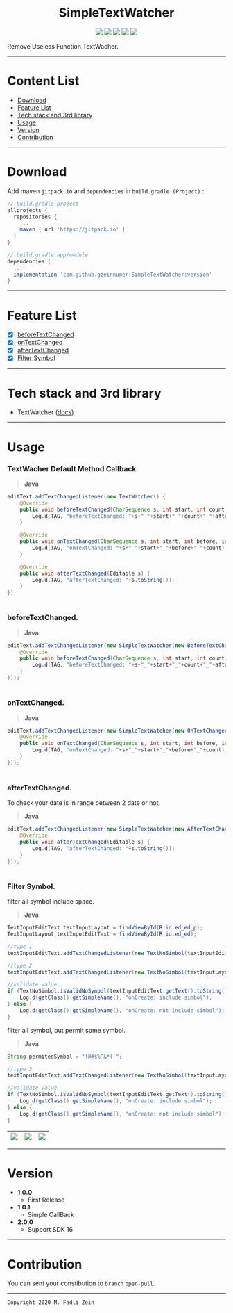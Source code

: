<h1 align="center">
    SimpleTextWatcher
</h1>

<p align="center">
    <a><img src="https://img.shields.io/badge/Version-2.0.0-brightgreen.svg?style=flat"></a>
    <a><img src="https://img.shields.io/badge/ID-gzeinnumer-blue.svg?style=flat"></a>
    <a><img src="https://img.shields.io/badge/Java-Suport-green?logo=java&style=flat"></a>
    <a><img src="https://img.shields.io/badge/Kotlin-Suport-green?logo=kotlin&style=flat"></a>
    <a href="https://github.com/gzeinnumer"><img src="https://img.shields.io/github/followers/gzeinnumer?label=follow&style=social"></a>
    <br>
    <p>Remove Useless Function TextWacher.</p>
</p>

---
# Content List
* [Download](#download)
* [Feature List](#feature-list)
* [Tech stack and 3rd library](#tech-stack-and-3rd-library)
* [Usage](#usage)
* [Version](#version)
* [Contribution](#contribution)

---
# Download
Add maven `jitpack.io` and `dependencies` in `build.gradle (Project)` :
```gradle
// build.gradle project
allprojects {
  repositories {
    ...
    maven { url 'https://jitpack.io' }
  }
}

// build.gradle app/module
dependencies {
  ...
  implementation 'com.github.gzeinnumer:SimpleTextWatcher:version'
}
```

---
# Feature List
- [x] [beforeTextChanged](#beforetextchanged)
- [x] [onTextChanged](#ontextchanged)
- [x] [afterTextChanged](#aftertextchanged)
- [x] [Filter Symbol](#filter-symbol)

---
# Tech stack and 3rd library
- TextWatcher ([docs](https://developer.android.com/reference/android/text/TextWatcher))

---
# Usage

### TextWacher Default Method Callback
> **Java**
```java
editText.addTextChangedListener(new TextWatcher() {
    @Override
    public void beforeTextChanged(CharSequence s, int start, int count, int after) {
        Log.d(TAG, "beforeTextChanged: "+s+"_"+start+"_"+count+"_"+after);
    }

    @Override
    public void onTextChanged(CharSequence s, int start, int before, int count) {
        Log.d(TAG, "onTextChanged: "+s+"_"+start+"_"+before+"_"+count);
    }

    @Override
    public void afterTextChanged(Editable s) {
        Log.d(TAG, "afterTextChanged: "+s.toString());
    }
});
```
#
### beforeTextChanged.
> **Java**
```java
editText.addTextChangedListener(new SimpleTextWatcher(new BeforeTextChanged() {
    @Override
    public void beforeTextChanged(CharSequence s, int start, int count, int after) {
        Log.d(TAG, "beforeTextChanged: "+s+"_"+start+"_"+count+"_"+after);
    }
}));
```

#
### onTextChanged.
> **Java**
```java
editText.addTextChangedListener(new SimpleTextWatcher(new OnTextChanged() {
    @Override
    public void onTextChanged(CharSequence s, int start, int before, int count) {
        Log.d(TAG, "onTextChanged: "+s+"_"+start+"_"+before+"_"+count);
    }
}));
```

#
### **afterTextChanged.**
To check your date is in range between 2 date or not.
> **Java**
```java
editText.addTextChangedListener(new SimpleTextWatcher(new AfterTextChanged() {
    @Override
    public void afterTextChanged(Editable s) {
        Log.d(TAG, "afterTextChanged: "+s.toString());
    }
}));
```

#
### **Filter Symbol.**
filter all symbol include space.
> **Java**
```java
TextInputEditText textInputLayout = findViewById(R.id.ed_ed_p);
TextInputLayout textInputEditText = findViewById(R.id.ed_ed);

//type 1
textInputEditText.addTextChangedListener(new TextNoSimbol(textInputEditText)); //with TextInputLayout

//type 2
textInputEditText.addTextChangedListener(new TextNoSimbol(textInputLayout, textInputEditText)); //without TextInputLayout

//validate value
if (TextNoSimbol.isValidNoSymbol(textInputEditText.getText().toString())){
    Log.d(getClass().getSimpleName(), "onCreate: include simbol");
} else {
    Log.d(getClass().getSimpleName(), "onCreate: not include simbol");
}
```
filter all symbol, but permit some symbol.
> **Java**
```java
String permitedSymbol = "!@#$%^&*( ";

//type 3
textInputEditText.addTextChangedListener(new TextNoSimbol(textInputLayout, textInputEditText, permitedSymbol));

//validate value
if (TextNoSimbol.isValidNoSymbol(textInputEditText.getText().toString(), permitedSymbol)){
    Log.d(getClass().getSimpleName(), "onCreate: include simbol");
} else {
    Log.d(getClass().getSimpleName(), "onCreate: not include simbol");
}
```

|![](https://github.com/gzeinnumer/SimpleTextWatcher/blob/dev-1/example/example1.gif)|![](https://github.com/gzeinnumer/SimpleTextWatcher/blob/dev-1/example/example2.gif)|![](https://github.com/gzeinnumer/SimpleTextWatcher/blob/dev-1/example/example3.gif)|
|---|---|---|

---
# Version
- **1.0.0**
  - First Release
- **1.0.1**
  - Simple CallBack
- **2.0.0**
  - Support SDK 16

---
# Contribution
You can sent your constibution to `branch` `open-pull`.

---

```
Copyright 2020 M. Fadli Zein
```
